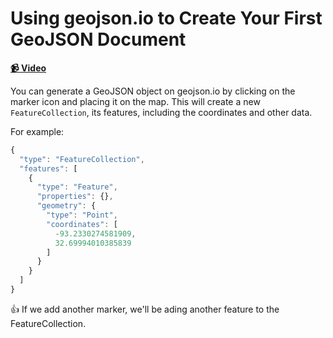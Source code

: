 # Using geojson.io to Create Your First GeoJSON Document

**[📹 Video](https://egghead.io/lessons/egghead-using-geojson.io-to-create-your-first-geojson-document)**

You can generate a GeoJSON object on geojson.io by clicking on the marker icon and placing it on the map. This will create a new `FeatureCollection`, its features, including the coordinates and other data.

For example:

```js
{
  "type": "FeatureCollection",
  "features": [
    {
      "type": "Feature",
      "properties": {},
      "geometry": {
        "type": "Point",
        "coordinates": [
          -93.2330274581909,
          32.69994010385839
        ]
      }
    }
  ]
}
```

👍 If we add another marker, we'll be ading another feature to the FeatureCollection.
